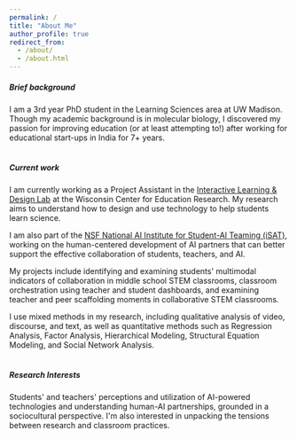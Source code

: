 ```yaml
---
permalink: /
title: "About Me"
author_profile: true
redirect_from: 
  - /about/
  - /about.html
---
```


##### Brief background
I am a 3rd year PhD student in the Learning Sciences area at UW Madison. Though my academic background is in molecular biology, I discovered my passion for improving education (or at least attempting to!) after working for educational start-ups in India for 7+ years. 
<br>
<br>

##### Current work
I am currently working as a Project Assistant in the [Interactive Learning & Design Lab](https://ildl.wceruw.org) at the Wisconsin Center for Education Research. My research aims to understand how to design and use technology to help students learn science.

I am also part of the [NSF National AI Institute for Student-AI Teaming (iSAT)](https://www.colorado.edu/research/ai-institute), working on the human-centered development of AI partners that can better support the effective collaboration of students, teachers, and AI.

My projects include identifying and examining students' multimodal indicators of collaboration in middle school STEM classrooms, classroom orchestration using teacher and student dashboards, and examining teacher and peer scaffolding moments in collaborative STEM classrooms.

I use mixed methods in my research, including qualitative analysis of video, discourse, and text, as well as quantitative methods such as Regression Analysis, Factor Analysis, Hierarchical Modeling, Structural Equation Modeling, and Social Network Analysis.
<br>
<br>

##### Research Interests
Students' and teachers' perceptions and utilization of AI-powered technologies and understanding human-AI partnerships, grounded in a sociocultural perspective. I'm also interested in unpacking the tensions between research and classroom practices.

